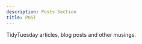 ```yaml
---
description: Posts Section
title: POST
---
```


TidyTuesday articles, blog posts and other musings. 